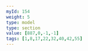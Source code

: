```yaml
---
myId: 154
weight: 5
type: model
type: section
value: [887,0,-1,-1]
tags: [1,8,17,22,32,40,42,55]
---
```

